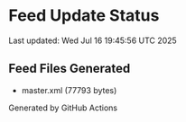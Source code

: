 # Feed Update Status
Last updated: Wed Jul 16 19:45:56 UTC 2025

## Feed Files Generated
- master.xml (77793 bytes)

Generated by GitHub Actions
